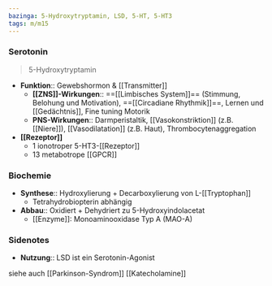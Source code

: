 ```yaml
---
bazinga: 5-Hydroxytryptamin, LSD, 5-HT, 5-HT3
tags: m/m15
---
```

### Serotonin 
> 5-Hydroxytryptamin

- **Funktion**:: Gewebshormon & [[Transmitter]]
	- **[[ZNS]]-Wirkungen**:: ==[[Limbisches System]]== (Stimmung, Belohung und Motivation), ==[[Circadiane Rhythmik]]==,  Lernen und [[Gedächtnis]],  Fine tuning Motorik
	- **PNS-Wirkungen**:: Darmperistaltik, [[Vasokonstriktion]] (z.B. [[Niere]]), [[Vasodilatation]] (z.B. Haut), Thrombocytenaggregation
- **[[Rezeptor]]**
	- 1 ionotroper 5-HT3-[[Rezeptor]]
	- 13 metabotrope [[GPCR]]

### Biochemie
- **Synthese**:: Hydroxylierung + Decarboxylierung von L-[[Tryptophan]]
	- Tetrahydrobiopterin abhängig
- **Abbau**:: Oxidiert + Dehydriert zu 5-Hydroxyindolacetat
	- [[Enzyme]]: Monoaminooxidase Typ A (MAO-A)

### Sidenotes
- **Nutzung**:: LSD ist ein Serotonin-Agonist

siehe auch [[Parkinson-Syndrom]] [[Katecholamine]]